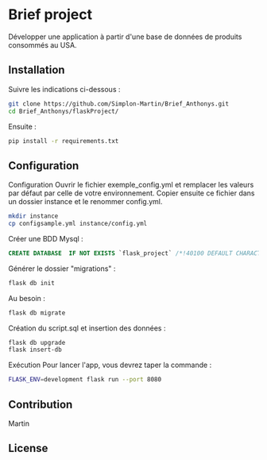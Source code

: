 # Brief project
Développer une application à partir d'une base de données de produits consommés au USA.

## Installation

Suivre les indications ci-dessous :

```bash
git clone https://github.com/Simplon-Martin/Brief_Anthonys.git
cd Brief_Anthonys/flaskProject/
```

Ensuite : 

```bash
pip install -r requirements.txt
```

## Configuration

Configuration
Ouvrir le fichier exemple_config.yml et remplacer les valeurs par défaut par celle de votre environnement. Copier ensuite ce fichier dans un dossier instance et le renommer config.yml.

```bash
mkdir instance
cp configsample.yml instance/config.yml
```
Créer une BDD Mysql :
```sql
CREATE DATABASE  IF NOT EXISTS `flask_project` /*!40100 DEFAULT CHARACTER SET utf8mb4 */ /*!80016 DEFAULT ENCRYPTION='N' */;
```

Générer le dossier "migrations" :
```bash
flask db init
```
Au besoin : 
```bash
flask db migrate
```
Création du script.sql et insertion des données : 
```bash
flask db upgrade
flask insert-db
```

Exécution
Pour lancer l'app, vous devrez taper la commande :

```bash
FLASK_ENV=development flask run --port 8080
```


## Contribution
Martin

## License

